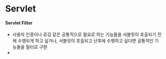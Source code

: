 # Servlet



#### Servlet Filter

* 사용자 인증이나 로깅 같은 공통적으로 필요로 하는 기능들을 서블릿이 호출되기 전에 수행되게 하고 싶거나, 서블릿이 호출되고 난후에 수행하고 싶다면 공통적인 기능들을 필터로 구현
* 